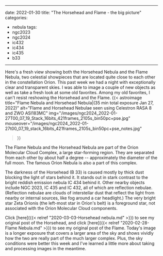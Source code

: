 ------
date: 2022-01-30
title: "The Horsehead and Flame - the big picture"
categories:
- nebula
tags:
- ngc2023
- ngc2024
- ic432
- ic434
- ic435
- b33
---


<!--more-->
Here's a fresh view showing both the Horsehead Nebula and the Flame Nebula, two celestial showpieces that are located quite close to each other in the constellation Orion.
This past week we had a night with exceptionally clear and transparent skies. I was able to image a couple of new objects as well as take a fresh look at some old favorites. Among my old favorites, I can't resist reshowing the Horsehead and the Flame.
{{< astroimage
title="Flame Nebula and Horsehead Nebula|(35 min total exposure Jan 27, 2022)"
   alt="Flame and Horsehead Nebulae seen using Celestron RASA 8 and ZWO ASI183MC"
   img="/images/ngc2024_2022-01-27T00_07_19_Stack_16bits_421frames_2105s_bin50pc+pse.jpg"
   mouseover="/images/ngc2024_2022-01-27t00_07_19_stack_16bits_421frames_2105s_bin50pc+pse_notes.jpg"
>}}<br>

The Flame Nebula and the Horsehead Nebula are part of the Orion Molecular Cloud Complex, a large  star-forming region. They are separated from each other by about half a degree -- approximately the diameter of the full moon. The famous Orion Nebula is also a part of this complex.

The darkness of the Horsehead (B 33) is caused mostly by thick dust blocking the light of stars behind it. It stands out in stark contrast to the bright reddish emission nebula IC 434 behind it. Other nearby objects include NGC 2023, IC 435 and IC 432, all of which are reflection nebulae.
(Reflection nebulae are clouds of interstellar dust that reflect the light from nearby or internal sources, like fog around a car headlight.)
The very bright star Zeta Orionis (the left-most star in Orion's belt) is a foreground star, not associated with the Orion Molecular Cloud components. 

Click [here]({{< relref "2020-03-03-Horsehead nebula.md" >}})
to see my original post of the Horsehead, and
click [here]({{< relref "2020-02-28-Flame Nebula.md" >}})
to see my original post of the Flame.
Today's image is a longer exposure that covers a larger area of the sky and shows vividly how the two are really part of the much larger complex. Plus, the sky conditions were better this week and I've learned a little more about taking and processing images in the meantime.

